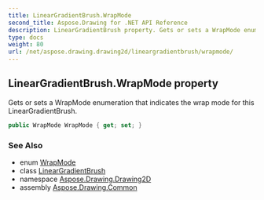 ```yaml
---
title: LinearGradientBrush.WrapMode
second_title: Aspose.Drawing for .NET API Reference
description: LinearGradientBrush property. Gets or sets a WrapMode enumeration that indicates the wrap mode for this LinearGradientBrush
type: docs
weight: 80
url: /net/aspose.drawing.drawing2d/lineargradientbrush/wrapmode/
---
```

## LinearGradientBrush.WrapMode property

Gets or sets a WrapMode enumeration that indicates the wrap mode for this LinearGradientBrush.

```csharp
public WrapMode WrapMode { get; set; }
```

### See Also

* enum [WrapMode](../../wrapmode/)
* class [LinearGradientBrush](../)
* namespace [Aspose.Drawing.Drawing2D](../../lineargradientbrush/)
* assembly [Aspose.Drawing.Common](../../../)


